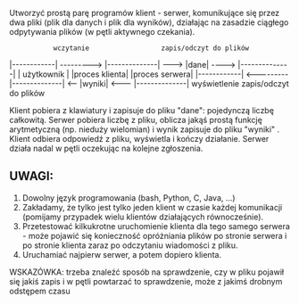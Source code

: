 Utworzyć prostą parę programów klient - serwer, komunikujące się przez dwa pliki (plik dla danych i plik dla wyników), działając na zasadzie ciągłego odpytywania plików (w pętli aktywnego czekania).

 
               wczytanie                  zapis/odczyt do plików
|------------| ---------> |--------------| ---> |dane| ----> |--------------|
| użytkownik |            |proces klienta|                   |proces serwera|
|------------| <--------- |--------------| <-- |wyniki| <--- |--------------|
               wyświetlenie               zapis/odczyt do plików
    
                               
Klient pobiera z klawiatury i zapisuje do pliku "dane": pojedynczą liczbę całkowitą. Serwer pobiera liczbę z pliku, oblicza jakąś prostą funkcję arytmetyczną (np. nieduży wielomian) i wynik zapisuje do pliku "wyniki" . Klient odbiera odpowiedź z pliku, wyświetla i kończy działanie. Serwer działa nadal w pętli oczekując na kolejne zgłoszenia.

## UWAGI:

1. Dowolny język programowania (bash, Python, C, Java, ...)
2. Zakładamy, że tylko jest tylko  jeden klient w czasie każdej komunikacji (pomijamy przypadek wielu klientów działających równocześnie).
3. Przetestować kilkukrotne uruchomienie klienta dla tego samego serwera - może pojawić się konieczność opróżniania plików po stronie serwera i po stronie klienta zaraz po odczytaniu wiadomości z pliku.
4. Uruchamiać najpierw serwer, a potem dopiero klienta.

WSKAZÓWKA: trzeba znaleźć sposób na sprawdzenie, czy w pliku pojawił się jakiś zapis i w pętli powtarzać to sprawdzenie, może z jakimś drobnym odstępem czasu
